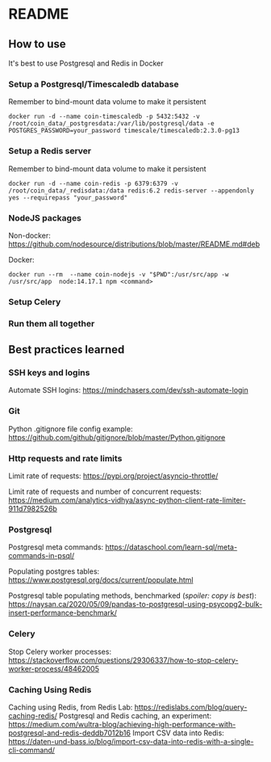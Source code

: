 # README

## How to use
It's best to use Postgresql and Redis in Docker
### Setup a Postgresql/Timescaledb database
Remember to bind-mount data volume to make it persistent
```
docker run -d --name coin-timescaledb -p 5432:5432 -v /root/coin_data/_postgresdata:/var/lib/postgresql/data -e POSTGRES_PASSWORD=your_password timescale/timescaledb:2.3.0-pg13
```
### Setup a Redis server
Remember to bind-mount data volume to make it persistent
```
docker run -d --name coin-redis -p 6379:6379 -v /root/coin_data/_redisdata:/data redis:6.2 redis-server --appendonly yes --requirepass "your_password"
```
### NodeJS packages
Non-docker:
https://github.com/nodesource/distributions/blob/master/README.md#deb

Docker:
```
docker run --rm  --name coin-nodejs -v "$PWD":/usr/src/app -w /usr/src/app  node:14.17.1 npm <command>
```
### Setup Celery

### Run them all together

## Best practices learned
### SSH keys and logins
Automate SSH logins: https://mindchasers.com/dev/ssh-automate-login
### Git
Python .gitignore file config example: https://github.com/github/gitignore/blob/master/Python.gitignore
### Http requests and rate limits
Limit rate of requests: https://pypi.org/project/asyncio-throttle/

Limit rate of requests and number of concurrent requests: https://medium.com/analytics-vidhya/async-python-client-rate-limiter-911d7982526b
### Postgresql
Postgresql meta commands: https://dataschool.com/learn-sql/meta-commands-in-psql/

Populating postgres tables: https://www.postgresql.org/docs/current/populate.html

Postgresql table populating methods, benchmarked (*spoiler: copy is best*): https://naysan.ca/2020/05/09/pandas-to-postgresql-using-psycopg2-bulk-insert-performance-benchmark/
### **Celery**
Stop Celery worker processes: https://stackoverflow.com/questions/29306337/how-to-stop-celery-worker-process/48462005
### **Caching Using Redis**
Caching using Redis, from Redis Lab: https://redislabs.com/blog/query-caching-redis/
Postgresql and Redis caching, an experiment: https://medium.com/wultra-blog/achieving-high-performance-with-postgresql-and-redis-deddb7012b16
Import CSV data into Redis: https://daten-und-bass.io/blog/import-csv-data-into-redis-with-a-single-cli-command/